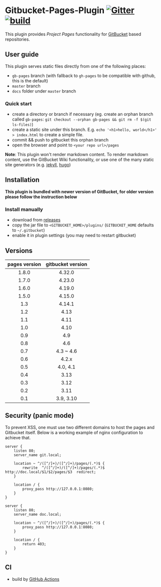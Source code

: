 
# Gitbucket-Pages-Plugin [![Gitter](https://img.shields.io/gitter/room/gitbucket/gitbucket.js.svg?style=flat-square)](https://gitter.im/gitbucket/gitbucket) [![build](https://github.com/gitbucket/gitbucket-pages-plugin/workflows/build/badge.svg?branch=master)](https://github.com/gitbucket/gitbucket-pages-plugin/actions?query=workflow%3Abuild+branch%3Amaster)

This plugin provides *Project Pages* functionality for
[GitBucket](https://github.com/gitbucket/gitbucket) based repositories.

## User guide

This plugin serves static files directly from one of the following
places:

- `gb-pages` branch (with fallback to `gh-pages` to be compatible with
  github, this is the default)
- `master` branch
- `docs` folder under `master` branch

### Quick start

- create a directory or branch if necessary (eg. create an orphan branch called `gb-pages`: `git checkout --orphan gb-pages && git rm -f $(git ls-files)`)
- create a static site under this branch. E.g. `echo '<h1>hello, world</h1>' > index.html` to create a simple file.
- commit && push to gitbucket this orphan branch
- open the browser and point to `<your repo url>/pages`

**Note**: This plugin won't render markdown content. To render markdown content, use the GitBucket Wiki functionality, or use one of the many static site generators (e.g. [jekyll](http://jekyllrb.com/), [hugo](https://gohugo.io/))

## Installation

**This plugin is bundled with newer version of GitBucket, for older
version please follow the instruction below**

### Install manually

- download from [releases](https://github.com/gitbucket/gitbucket-pages-plugin/releases)
- copy the jar file to `<GITBUCKET_HOME>/plugins/` (`GITBUCKET_HOME` defaults to `~/.gitbucket`)
- enable it in plugin settings (you may need to restart gitbucket)

## Versions

| pages version | gitbucket version |
|     :---:     |       :---:       |
| 1.8.0         | 4.32.0            |
| 1.7.0         | 4.23.0            |
| 1.6.0         | 4.19.0            |
| 1.5.0         | 4.15.0            |
| 1.3           | 4.14.1            |
| 1.2           | 4.13              |
| 1.1           | 4.11              |
| 1.0           | 4.10              |
| 0.9           | 4.9               |
| 0.8           | 4.6               |
| 0.7           | 4.3 ~ 4.6         |
| 0.6           | 4.2.x             |
| 0.5           | 4.0, 4.1          |
| 0.4           | 3.13              |
| 0.3           | 3.12              |
| 0.2           | 3.11              |
| 0.1           | 3.9, 3.10         |


## Security (panic mode)

To prevent XSS, one must use two different domains to host the pages and
Gitbucket itself. Below is a working example of nginx configuration to achieve that.

```
server {
    listen 80;
    server_name git.local;

    location ~ ^/([^/]+)/([^/]+)/pages/(.*)$ {
        rewrite  ^/([^/]+)/([^/]+)/pages/(.*)$  http://doc.local/$1/$2/pages/$3  redirect;
    }

    location / {
        proxy_pass http://127.0.0.1:8080;
    }
}

server {
    listen 80;
    server_name doc.local;

    location ~ ^/([^/]+)/([^/]+)/pages/(.*)$ {
        proxy_pass http://127.0.0.1:8080;
    }

    location / {
        return 403;
    }
}
```

## CI

- build by [GitHub Actions](https://github.com/gitbucket/gitbucket-pages-plugin/actions)
